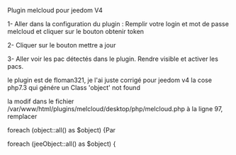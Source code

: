 Plugin melcloud pour jeedom  V4  

1- Aller dans la configuration du plugin :
Remplir votre login et mot de passe melcloud et cliquer sur le bouton obtenir token

2- Cliquer sur le bouton mettre a jour

3- Aller voir les pac détectés dans le plugin.
Rendre visible et activer les pacs.

le plugin est de floman321, je l'ai juste corrigé pour jeedom v4
la cose php7.3 qui génére un  Class 'object' not found 

la modif dans le fichier /var/www/html/plugins/melcloud/desktop/php/melcloud.php
à
la ligne 97, remplacer

foreach (object::all() as $object) {Par

foreach (jeeObject::all() as $object) {
